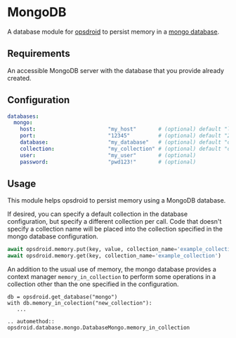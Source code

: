 # MongoDB

A database module for [opsdroid](https://github.com/opsdroid/opsdroid) to persist memory in a [mongo database](https://www.mongodb.com/).

## Requirements

An accessible MongoDB server with the database that you provide already created.

## Configuration

```yaml
databases:
  mongo:
    host:                       "my_host"       # (optional) default "localhost"
    port:                       "12345"         # (optional) default "27017"
    database:                   "my_database"   # (optional) default "opsdroid"
    collection:                 "my_collection" # (optional) default "opsdroid"
    user:                       "my_user"       # (optional)
    password:                   "pwd123!"       # (optional)
```

## Usage
This module helps opsdroid to persist memory using a MongoDB database.

If desired, you can specify a default collection in the database configuration, but specify a different collection per call. Code that doesn't specify a collection name will be placed into the collection specified in the mongo database configuration.
```python
await opsdroid.memory.put(key, value, collection_name='example_collection')
await opsdroid.memory.get(key, collection_name='example_collection')
```

An addition to the usual use of memory, the mongo database provides a context manager `memory_in_collection` to perform some operations in a collection other than the one specified in the configuration.

```
db = opsdroid.get_database("mongo")
with db.memory_in_colection("new_collection"):
   ...
```

```eval_rst
.. automethod:: opsdroid.database.mongo.DatabaseMongo.memory_in_collection
```
